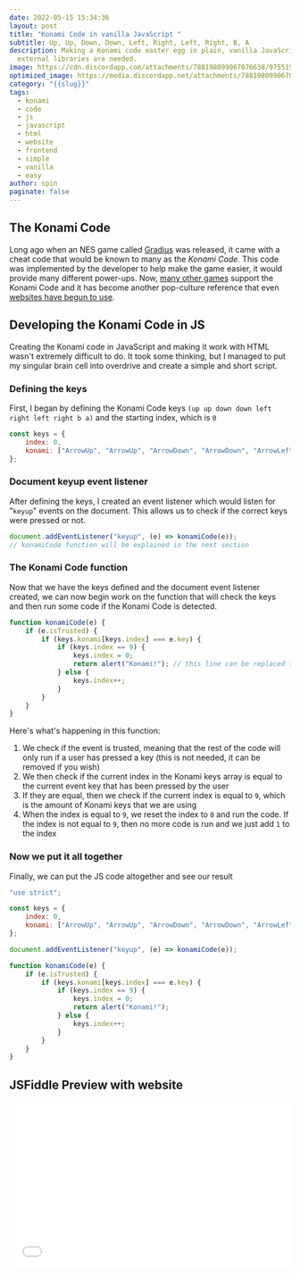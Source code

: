 ```yaml
---
date: 2022-05-15 15:34:36
layout: post
title: "Konami Code in vanilla JavaScript "
subtitle: Up, Up, Down, Down, Left, Right, Left, Right, B, A
description: Making a Konami code easter egg in plain, vanilla JavaScript. No
  external libraries are needed.
image: https://cdn.discordapp.com/attachments/788198099067076638/975519387308142653/unknown.png
optimized_image: https://media.discordapp.net/attachments/788198099067076638/975519387308142653/unknown.png
category: "{{slug}}"
tags:
  - konami
  - code
  - js
  - javascript
  - html
  - website
  - frontend
  - simple
  - vanilla
  - easy
author: spin
paginate: false
---
```

## The Konami Code

Long ago when an NES game called [Gradius](https://www.mobygames.com/game/nes/gradius) was released, it came with a cheat code that would be known to many as the *Konami Code.* This code was implemented by the developer to help make the game easier, it would provide many different power-ups. Now, [many other games](https://www.riddlester.co/games-that-support-konami-code/) support the Konami Code and it has become another pop-culture reference that even [websites have begun to use](https://nick.boldison.com/websites/konami-code-sites-that-use-the-konami-code/).

## Developing the Konami Code in JS

Creating the Konami code in JavaScript and making it work with HTML wasn't extremely difficult to do. It took some thinking, but I managed to put my singular brain cell into overdrive and create a simple and short script.

### Defining the keys

First, I began by defining the Konami Code keys `(up up down down left right left right b a)` and the starting index, which is `0`

```javascript
const keys = {
    index: 0,
    konami: ["ArrowUp", "ArrowUp", "ArrowDown", "ArrowDown", "ArrowLeft", "ArrowRight", "ArrowLeft", "ArrowRight", "b", "a"]
};
```

### Document keyup event listener

After defining the keys, I created an event listener which would listen for "`keyup`" events on the document. This allows us to check if the correct keys were pressed or not.

```javascript
document.addEventListener("keyup", (e) => konamiCode(e)); 
// konamiCode function will be explained in the next section
```

### The Konami Code function

Now that we have the keys defined and the document event listener created, we can now begin work on the function that will check the keys and then run some code if the Konami Code is detected.

```javascript
function konamiCode(e) {
    if (e.isTrusted) {
        if (keys.konami[keys.index] === e.key) {
            if (keys.index == 9) {
                keys.index = 0;
                return alert("Konami!"); // this line can be replaced to run whatever code you need it to run
            } else {
                keys.index++;
            }
        }
    }
}
```

Here's what's happening in this function:

1. We check if the event is trusted, meaning that the rest of the code will only run if a user has pressed a key (this is not needed, it can be removed if you wish)
2. We then check if the current index in the Konami keys array is equal to the current event key that has been pressed by the user
3. If they are equal, then we check if the current index is equal to `9`, which is the amount of Konami keys that we are using
4. When the index is equal to `9`, we reset the index to `0` and run the code. If the index is not equal to `9`, then no more code is run and we just add `1` to the index

### Now we put it all together

Finally, we can put the JS code altogether and see our result

```javascript
"use strict";

const keys = {
    index: 0,
    konami: ["ArrowUp", "ArrowUp", "ArrowDown", "ArrowDown", "ArrowLeft", "ArrowRight", "ArrowLeft", "ArrowRight", "b", "a"]
};

document.addEventListener("keyup", (e) => konamiCode(e));

function konamiCode(e) {
    if (e.isTrusted) {
        if (keys.konami[keys.index] === e.key) {
            if (keys.index == 9) {
                keys.index = 0;
                return alert("Konami!");
            } else {
                keys.index++;
            }
        }
    }
}
```

## JSFiddle Preview with website

<iframe width="100%" height="300" src="//jsfiddle.net/spinfal/jc4ot2qf/1/embedded/js,html,result/" allowfullscreen="allowfullscreen" allowpaymentrequest frameborder="0"></iframe>
